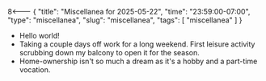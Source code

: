 8<--- { "title": "Miscellanea for 2025-05-22", "time": "23:59:00-07:00", "type": "miscellanea", "slug": "miscellanea", "tags": [ "miscellanea" ] }

- Hello world!
- Taking a couple days off work for a long weekend. First leisure activity scrubbing down my balcony to open it for the season.
- Home-ownership isn't so much a dream as it's a hobby and a part-time vocation.
